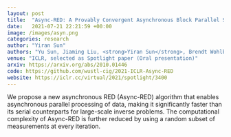 ```yaml
---
layout: post
title:  "Async-RED: A Provably Convergent Asynchronous Block Parallel Stochastic Method Using Deep Denoising Priors"
date:   2021-07-21 22:21:59 +00:00
image: /images/asyn.png
categories: research
author: "Yiran Sun"
authors: "Yu Sun, Jiaming Liu, <strong>Yiran Sun</strong>, Brendt Wohlberg, Ulugbek S. Kamilov"
venue: "ICLR, selected as Spotlight paper (Oral presentation)"
arxiv: https://arxiv.org/abs/2010.01446
code: https://github.com/wustl-cig/2021-ICLR-Async-RED
website: https://iclr.cc/virtual/2021/spotlight/3400
---
```

We propose a new asynchronous RED (Async-RED) algorithm that enables asynchronous parallel processing of data, making it significantly faster than its serial counterparts for large-scale inverse problems. The computational complexity of Async-RED is further reduced by using a random subset of measurements at every iteration.
